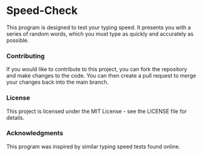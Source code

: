 # Speed-Check

This program is designed to test your typing speed. It presents you with a series of random words, which you must type as quickly and accurately as possible.

### Contributing

If you would like to contribute to this project, you can fork the repository and make changes to the code. You can then create a pull request to merge your changes back into the main branch.

### License

This project is licensed under the MIT License - see the LICENSE file for details.

### Acknowledgments

This program was inspired by similar typing speed tests found online.
